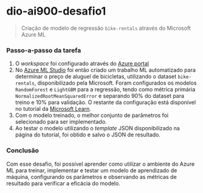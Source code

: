 # dio-ai900-desafio1
> Criação de modelo de regressão `bike-rentals` através do Microsoft Azure ML

### Passo-a-passo da tarefa
1. O _workspace_ foi configurado através do [Azure portal](https://portal.azure.com)
2. No [Azure ML Studio](https://ml.azure.com/?azure-portal=true) foi então criado um trabalho ML automatizado para determinar o preço de aluguel de bicicletas, utilizando o dataset `bike-rentals`, disponibilizado pela Microsoft. Foram configurados os modelos `RandomForest` e `LightGBM` para a regressão, tendo como métrica primária `NormalizedRootMeanSquaredError` e separando 90% do dataset para treino e 10% para validação. O restante da configuração está disponível no tutorial da [Microsoft Learn](https://microsoftlearning.github.io/mslearn-ai-fundamentals/Instructions/Labs/01-machine-learning.html).
4. Com o modelo treinado, o melhor conjunto de parâmetros foi selecionado para ser implementado.
5. Ao testar o modelo utilizando o _template_ JSON disponibilizado na página do tutorial, foi obtido e salvo o JSON de resultado.

### Conclusão
Com esse desafio, foi possível aprender como utilizar o ambiente do Azure ML para treinar, implementar e testar um modelo de aprendizado de máquina, configurando os parâmetros e observando as métricas de resultado para verificar a eficácia do modelo.
